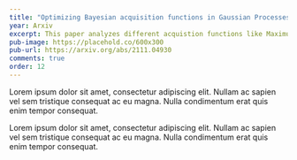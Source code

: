 ```yaml
---
title: "Optimizing Bayesian acquisition functions in Gaussian Processes"
year: Arxiv
excerpt: This paper analyzes different acquistion functions like Maximum Probability of Improvement and Expected Improvement and various optimizers like L-BFGS and TNC to optimize the acquisitions functions for finding the next sampling point.
pub-image: https://placehold.co/600x300
pub-url: https://arxiv.org/abs/2111.04930
comments: true
order: 12
---
```


Lorem ipsum dolor sit amet, consectetur adipiscing elit. Nullam ac sapien vel sem tristique consequat ac eu magna. Nulla condimentum erat quis enim tempor consequat.

Lorem ipsum dolor sit amet, consectetur adipiscing elit. Nullam ac sapien vel sem tristique consequat ac eu magna. Nulla condimentum erat quis enim tempor consequat.

